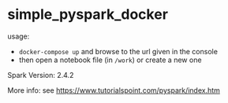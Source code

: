 # simple_pyspark_docker

usage:  
- `docker-compose up` and browse to the url given in the console  
- then open a notebook file (in `/work`) or create a new one

Spark Version: 2.4.2

More info: see https://www.tutorialspoint.com/pyspark/index.htm
